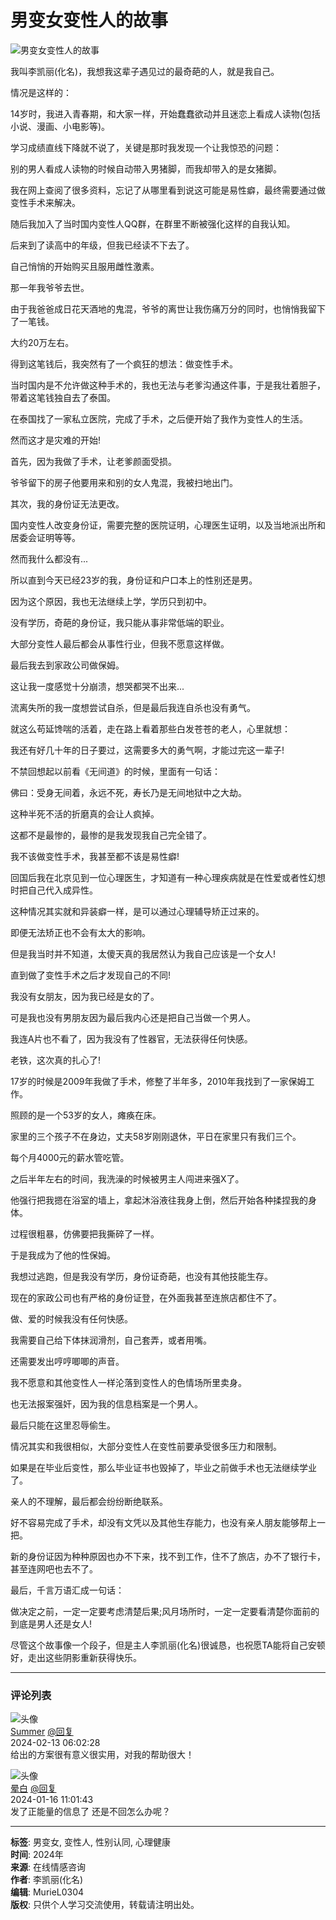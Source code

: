 # 男变女变性人的故事

![男变女变性人的故事](https://cdn.520qg.com/img/58589.jpg?x-oss-process=style/img)

我叫李凯丽(化名)，我想我这辈子遇见过的最奇葩的人，就是我自己。

情况是这样的：

14岁时，我进入青春期，和大家一样，开始蠢蠢欲动并且迷恋上看成人读物(包括小说、漫画、小电影等)。

学习成绩直线下降就不说了，关键是那时我发现一个让我惊恐的问题：

别的男人看成人读物的时候自动带入男猪脚，而我却带入的是女猪脚。

我在网上查阅了很多资料，忘记了从哪里看到说这可能是易性癖，最终需要通过做变性手术来解决。

随后我加入了当时国内变性人QQ群，在群里不断被强化这样的自我认知。

后来到了读高中的年级，但我已经读不下去了。

自己悄悄的开始购买且服用雌性激素。

那一年我爷爷去世。

由于我爸爸成日花天酒地的鬼混，爷爷的离世让我伤痛万分的同时，也悄悄我留下了一笔钱。

大约20万左右。

得到这笔钱后，我突然有了一个疯狂的想法：做变性手术。

当时国内是不允许做这种手术的，我也无法与老爹沟通这件事，于是我壮着胆子，带着这笔钱独自去了泰国。

在泰国找了一家私立医院，完成了手术，之后便开始了我作为变性人的生活。

然而这才是灾难的开始!

首先，因为我做了手术，让老爹颜面受损。

爷爷留下的房子他要用来和别的女人鬼混，我被扫地出门。

其次，我的身份证无法更改。

国内变性人改变身份证，需要完整的医院证明，心理医生证明，以及当地派出所和居委会证明等等。

然而我什么都没有...

所以直到今天已经23岁的我，身份证和户口本上的性别还是男。

因为这个原因，我也无法继续上学，学历只到初中。

没有学历，奇葩的身份证，我只能从事非常低端的职业。

大部分变性人最后都会从事性行业，但我不愿意这样做。

最后我去到家政公司做保姆。

这让我一度感觉十分崩溃，想哭都哭不出来...

流离失所的我一度想尝试自杀，但是最后我连自杀也没有勇气。

就这么苟延馋喘的活着，走在路上看着那些白发苍苍的老人，心里就想：

我还有好几十年的日子要过，这需要多大的勇气啊，才能过完这一辈子!

不禁回想起以前看《无间道》的时候，里面有一句话：

佛曰：受身无间着，永远不死，寿长乃是无间地狱中之大劫。

这种半死不活的折磨真的会让人疯掉。

这都不是最惨的，最惨的是我发现我自己完全错了。

我不该做变性手术，我甚至都不该是易性癖!

回国后我在北京见到一位心理医生，才知道有一种心理疾病就是在性爱或者性幻想时把自己代入成异性。

这种情况其实就和异装癖一样，是可以通过心理辅导矫正过来的。

即便无法矫正也不会有太大的影响。

但是我当时并不知道，太傻天真的我居然认为我自己应该是一个女人!

直到做了变性手术之后才发现自己的不同!

我没有女朋友，因为我已经是女的了。

可是我也没有男朋友因为最后我内心还是把自己当做一个男人。

我连A片也不看了，因为我没有了性器官，无法获得任何快感。

老铁，这次真的扎心了!

17岁的时候是2009年我做了手术，修整了半年多，2010年我找到了一家保姆工作。

照顾的是一个53岁的女人，瘫痪在床。

家里的三个孩子不在身边，丈夫58岁刚刚退休，平日在家里只有我们三个。

每个月4000元的薪水管吃管。

之后半年左右的时间，我洗澡的时候被男主人闯进来强X了。

他强行把我摁在浴室的墙上，拿起沐浴液往我身上倒，然后开始各种揉捏我的身体。

过程很粗暴，仿佛要把我撕碎了一样。

于是我成为了他的性保姆。

我想过逃跑，但是我没有学历，身份证奇葩，也没有其他技能生存。

现在的家政公司也有严格的身份证登，在外面我甚至连旅店都住不了。

做、爱的时候我没有任何快感。

我需要自己给下体抹润滑剂，自己套弄，或者用嘴。

还需要发出哼哼唧唧的声音。

我不愿意和其他变性人一样沦落到变性人的色情场所里卖身。

也无法报案强奸，因为我的信息档案是一个男人。

最后只能在这里忍辱偷生。

情况其实和我很相似，大部分变性人在变性前要承受很多压力和限制。

如果是在毕业后变性，那么毕业证书也毁掉了，毕业之前做手术也无法继续学业了。

亲人的不理解，最后都会纷纷断绝联系。

好不容易完成了手术，却没有文凭以及其他生存能力，也没有亲人朋友能够帮上一把。

新的身份证因为种种原因也办不下来，找不到工作，住不了旅店，办不了银行卡，甚至连网吧也去不了。

最后，千言万语汇成一句话：

做决定之前，一定一定要考虑清楚后果;风月场所时，一定一定要看清楚你面前的到底是男人还是女人!

尽管这个故事像一个段子，但是主人李凯丽(化名)很诚恳，也祝愿TA能将自己安顿好，走出这些阴影重新获得快乐。

---

### 评论列表

![头像](https://cdn.520qg.com/tx/183.jpg?x-oss-process=style/tx)  
[Summer](#) [@回复](#comments-title)  
2024-02-13 06:02:28  
给出的方案很有意义很实用，对我的帮助很大！

![头像](https://cdn.520qg.com/tx/239.jpg?x-oss-process=style/tx)  
[晕白](#) [@回复](#comments-title)  
2024-01-16 11:01:43  
发了正能量的信息了 还是不回怎么办呢？

---

**标签**: 男变女, 变性人, 性别认同, 心理健康  
**时间**: 2024年  
**来源**: 在线情感咨询  
**作者**: 李凯丽(化名)  
**编辑**: MurieL0304  
**版权**: 只供个人学习交流使用，转载请注明出处。